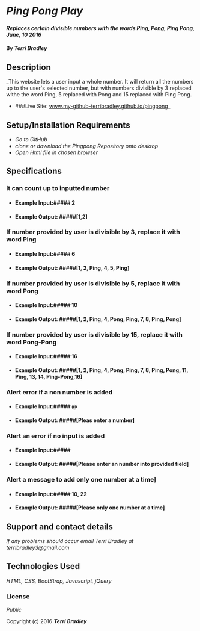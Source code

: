 # _Ping Pong Play_

#### _Replaces certain divisible numbers with the words Ping, Pong, Ping Pong, June, 10 2016_

#### By _**Terri Bradley**_

## Description

_This website lets a user input a whole number. It will return all the numbers up to the user's selected number, but with numbers divisible by 3 replaced withe the word Ping, 5 replaced with Pong and 15 replaced with Ping Pong.
* ###Live Site: www.my-github-terribradley.github.io/pingpong_

## Setup/Installation Requirements

* _Go to GitHub_
* _clone or download the Pingpong Repository onto desktop_
* _Open Html file in chosen browser_

## Specifications

### It can count up to inputted number
* #### Example Input:##### 2
* #### Example Output: #####[1,2]
### If number provided by user is divisible by 3, replace it with word Ping
* #### Example Input:##### 6
* #### Example Output: #####[1, 2, Ping, 4, 5, Ping]
### If number provided by user is divisible by 5, replace it with word Pong
* #### Example Input:##### 10
* #### Example Output: #####[1, 2, Ping, 4, Pong, Ping, 7, 8, Ping, Pong]
### If number provided by user is divisible by 15, replace it with word Pong-Pong
* #### Example Input:##### 16
* #### Example Output: #####[1, 2, Ping, 4, Pong, Ping, 7, 8, Ping, Pong, 11, Ping, 13, 14, Ping-Pong,16]
### Alert error if a non number is added
* #### Example Input:##### @
* #### Example Output: #####[Pleas enter a number]
### Alert an error if no input is added
* #### Example Input:#####
* #### Example Output: #####[Please enter an number into provided field]
### Alert a message to add only one number at a time]
* #### Example Input:##### 10, 22
* #### Example Output: #####[Please only one number at a time]


## Support and contact details

_If any problems should occur email Terri Bradley at terribradley3@gmail.com_

## Technologies Used

_HTML, CSS, BootStrap, Javascript, jQuery_

### License

*Public*

Copyright (c) 2016 **_Terri Bradley_**
